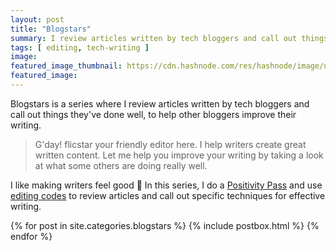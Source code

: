 ```yaml
---
layout: post
title: "Blogstars"
summary: I review articles written by tech bloggers and call out things they've done well.
tags: [ editing, tech-writing ]
image: 
featured_image_thumbnail: https://cdn.hashnode.com/res/hashnode/image/upload/v1663657105269/hijIuBomg.png
featured_image: 
---
```


Blogstars is a series where I review articles written by tech bloggers and call out things they've done well, to help other bloggers improve their writing. 


> G'day! flicstar your friendly editor here. I help writers create great written content. Let me help you improve your writing by taking a look at what some others are doing really well.


I like making writers feel good 🤗 In this series, I do a [Positivity Pass](https://openstrategypartners.com/blog/the-positivity-pass-and-why-we-do-it/) and use [editing codes](https://github.com/open-strategy-partners/editing-codes) to review articles and call out specific techniques for effective writing.


<div class="featured-posts outer">
<div class="outer">
</div>

  <div class="post-feed-title inner"></div>
       <div class="post-feed inner-wide">
       {% for post in site.categories.blogstars %}
         {% include postbox.html %}
  {% endfor %}         
    </div>   
</div>
</div>

